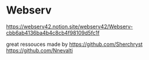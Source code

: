 # Webserv

https://webserv42.notion.site/webserv42/Webserv-cbb6ab4136ba4b4c8cb4f98109d5fc1f

great ressouces made by 
https://github.com/Sherchryst
https://github.com/Nnevalti